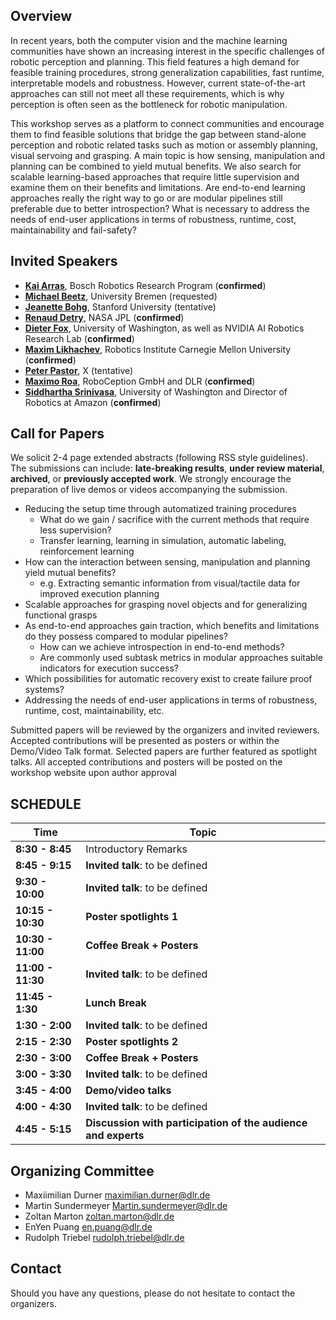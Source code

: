 ## Overview
In recent years, both the computer vision and the machine learning communities have shown an increasing interest in the specific challenges of robotic perception and planning. This field features a high demand for feasible training procedures, strong generalization capabilities, fast runtime, interpretable models and robustness. However, current state-of-the-art approaches can still not meet all these requirements, which is why perception is often seen as the bottleneck for robotic manipulation.

This workshop serves as a platform to connect communities and encourage them to find feasible solutions that bridge the gap between stand-alone perception and robotic related tasks such as motion or assembly planning, visual servoing and grasping. A main topic is how sensing, manipulation and planning can be combined to yield mutual benefits. We also search for scalable learning-based approaches that require little supervision and examine them on their benefits and limitations. Are end-to-end learning approaches really the right way to go or are modular pipelines still preferable due to better introspection? What is necessary to address the needs of end-user applications in terms of robustness, runtime, cost, maintainability and fail-safety? 

## Invited Speakers
* [__Kai Arras__](https://www.bosch.com/de/forschung/know-how/forscher/dr-kai-oliver-arras/), Bosch Robotics Research Program (__confirmed__)
* [__Michael Beetz__](http://ai.uni-bremen.de/team/michael_beetz), University Bremen (requested)
* [__Jeanette Bohg__](https://am.is.tuebingen.mpg.de/person/jbohg), Stanford University (tentative)
* [__Renaud Detry__](https://www-robotics.jpl.nasa.gov/people/Renaud_Detry/), NASA JPL (__confirmed__)
* [__Dieter Fox__](https://homes.cs.washington.edu/~fox/), University of Washington, as well as NVIDIA AI Robotics Research Lab (__confirmed__)
* [__Maxim Likhachev__](http://www.cs.cmu.edu/~maxim/), Robotics Institute Carnegie Mellon University (__confirmed__)
* [__Peter Pastor__](https://www.linkedin.com/in/peter-pastor-sampedro-824aa584/), X (tentative)
* [__Maximo Roa__](https://rmc.dlr.de/rm/de/staff/maximo.roa/), RoboCeption GmbH and DLR (__confirmed__)
* [__Siddhartha Srinivasa__](https://goodrobot.ai/), University of Washington and Director of Robotics at Amazon (__confirmed__) 

## Call for Papers
We solicit 2-4 page extended abstracts (following RSS style guidelines). The submissions can include: __late-breaking results__, __under review material__, __archived__, or __previously accepted work__. We strongly encourage the preparation of live demos or videos accompanying the submission.

* Reducing the setup time through automatized training procedures
  * What do we gain / sacrifice with the current methods that require less supervision?
  * Transfer learning, learning in simulation, automatic labeling, reinforcement learning
* How can the interaction between sensing, manipulation and planning yield mutual benefits?
  * e.g. Extracting semantic information from visual/tactile data for improved execution planning
* Scalable approaches for grasping novel objects and for generalizing functional grasps
* As end-to-end approaches gain traction, which benefits and limitations do they possess compared to modular pipelines?
  * How can we achieve introspection in end-to-end methods?
  * Are commonly used subtask metrics in modular approaches suitable indicators for execution success?
* Which possibilities for automatic recovery exist to create failure proof systems?
* Addressing the needs of end-user applications in terms of robustness, runtime, cost, maintainability, etc.

Submitted papers will be reviewed by the organizers and invited reviewers. Accepted contributions will be presented as posters or within the Demo/Video Talk format. Selected papers are further featured as spotlight talks. All accepted contributions and posters will be posted on the workshop website upon author approval

## SCHEDULE

| Time  | Topic |
| ------------- | ------------- |
| __8:30 - 8:45__ | Introductory Remarks  |
| __8:45 - 9:15__ | __Invited talk__: to be defined |
| __9:30 - 10:00__ | __Invited talk__: to be defined |
| __10:15 - 10:30__ | __Poster spotlights 1__ |
| __10:30 - 11:00__ | __Coffee Break + Posters__ |
| __11:00 - 11:30__ | __Invited talk__: to be defined |
| __11:45 - 1:30__ | __Lunch Break__ |
| __1:30 - 2:00__ | __Invited talk__: to be defined |
| __2:15 - 2:30__ | __Poster spotlights 2__ |
| __2:30 - 3:00__ | __Coffee Break + Posters__ |
| __3:00 - 3:30__ | __Invited talk__: to be defined |
| __3:45 - 4:00__ | __Demo/video talks__ |
| __4:00 - 4:30__ | __Invited talk__: to be defined |
| __4:45 - 5:15__ | __Discussion with participation of the audience and experts__ |

## Organizing Committee
* Maxiimilian Durner <maximilian.durner@dlr.de>
* Martin Sundermeyer <Martin.sundermeyer@dlr.de>
* Zoltan Marton <zoltan.marton@dlr.de>
* EnYen Puang <en.puang@dlr.de> 
* Rudolph Triebel <rudolph.triebel@dlr.de>

## Contact
Should you have any questions, please do not hesitate to contact the organizers.
